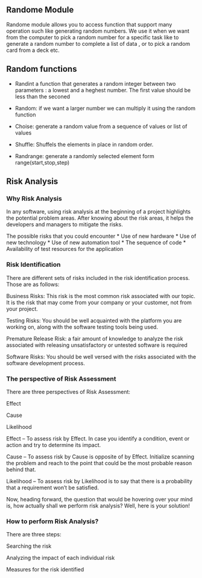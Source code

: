 ## Randome Module 

Randome module allows you to access function that support many operation such like generating random numbers. We use it when we want from the computer to pick a random number for a specific task like to generate a random number to complete a list of data , or to pick a random card from a deck etc. 

## Random functions
* Randint a function that generates a random integer between two parameters : a lowest and a heghest number. The first value should be less than the seconed 

* Random: if we want a larger number we can multiply it using the random function

* Choise: generate a random value from a sequence of values or list of values

* Shuffle: Shuffels the elements in place in random order.

* Randrange: generate a randomly selected element form range(start,stop,step)


## Risk Analysis

### Why Risk Analysis
  In any software, using risk analysis at the beginning of a project highlights the potential problem areas. After knowing about the risk areas, it helps the developers and managers to mitigate the risks. 
  
  The possible risks that you could encounter 
    * Use of new hardware
    * Use of new technology
    * Use of new automation tool
    * The sequence of code
    * Availability of test resources for the application
    
### Risk Identification
There are different sets of risks included in the risk identification process. Those are as follows:

Business Risks: This risk is the most common risk associated with our topic. It is the risk that may come from your company or your customer, not from your project.

Testing Risks: You should be well acquainted with the platform you are working on, along with the software testing tools being used.

Premature Release Risk: a fair amount of knowledge to analyze the risk associated with releasing unsatisfactory or untested software is required

Software Risks: You should be well versed with the risks associated with the software development process.


### The perspective of Risk Assessment
There are three perspectives of Risk Assessment:

Effect

Cause

Likelihood

Effect – To assess risk by Effect. In case you identify a condition, event or action and try to determine its impact.

Cause – To assess risk by Cause is opposite of by Effect. Initialize scanning the problem and reach to the point that could be the most probable reason behind that.

Likelihood – To assess risk by Likelihood is to say that there is a probability that a requirement won’t be satisfied.

Now, heading forward, the question that would be hovering over your mind is, how actually shall we perform risk analysis? Well, here is your solution!

### How to perform Risk Analysis?
There are three steps:

Searching the risk

Analyzing the impact of each individual risk

Measures for the risk identified
